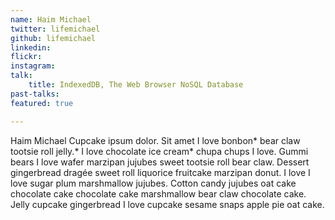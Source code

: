```yaml
---
name: Haim Michael
twitter: lifemichael
github: lifemichael
linkedin: 
flickr: 
instagram: 
talk:
    title: IndexedDB, The Web Browser NoSQL Database
past-talks:
featured: true

---
```


Haim Michael Cupcake ipsum dolor. Sit amet I love bonbon* bear claw tootsie roll jelly.* I love chocolate ice cream* chupa chups I love. Gummi bears I love wafer marzipan jujubes sweet tootsie roll bear claw. Dessert gingerbread dragée sweet roll liquorice fruitcake marzipan donut. I love I love sugar plum marshmallow jujubes. Cotton candy jujubes oat cake chocolate cake chocolate cake marshmallow bear claw chocolate cake. Jelly cupcake gingerbread I love cupcake sesame snaps apple pie oat cake.